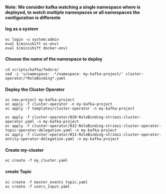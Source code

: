 #### Note:  We consider kafka watching a single namespace where is deployed, to watch multiple namespaces or all namespaces the configuration is differente
#### log as a system
```console 
oc login -u system:admin
eval $(minishift oc-env) 
eval $(minishift docker-env)
```

#### Choose the name of the namespace to deploy
```console 
cd scripts/kafka/fedora/
sed -i 's/namespace: .*/namespace: my-kafka-project/' cluster-operator/*RoleBinding*.yaml
```
#### Deploy the Cluster Operator
```console 
oc new-project my-kafka-project
oc apply -f cluster-operator -n my-kafka-project
oc apply -f templates/cluster-operator -n my-kafka-project
```

```console 
oc apply -f cluster-operator/020-RoleBinding-strimzi-cluster-operator.yaml -n my-kafka-project
oc apply -f cluster-operator/032-RoleBinding-strimzi-cluster-operator-topic-operator-delegation.yaml -n my-kafka-project
oc apply -f cluster-operator/031-RoleBinding-strimzi-cluster-operator-entity-operator-delegation.yaml -n my-kafka-project
```
#### Create my-cluster
```console 
oc create -f my_cluster.yaml
```
#### create Topic
```console 
oc create -f master_events_topic.yaml
oc create -f users_input.yaml
```
